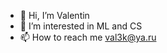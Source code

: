 - 👋 Hi, I’m Valentin
- 👀 I’m interested in ML and CS
- 📫 How to reach me val3k@ya.ru

<!---
val3k/val3k is a ✨ special ✨ repository because its `README.md` (this file) appears on your GitHub profile.
You can click the Preview link to take a look at your changes.
--->
